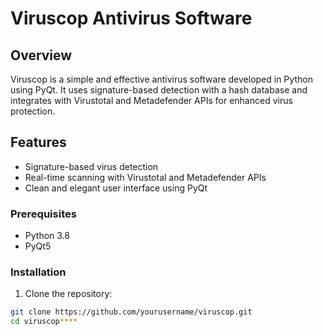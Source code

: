 # Viruscop Antivirus Software


## Overview

Viruscop is a simple and effective antivirus software developed in Python using PyQt. It uses signature-based detection with a hash database and integrates with Virustotal and Metadefender APIs for enhanced virus protection.

## Features

- Signature-based virus detection
- Real-time scanning with Virustotal and Metadefender APIs
- Clean and elegant user interface using PyQt

### Prerequisites

- Python 3.8
- PyQt5

### Installation

1. Clone the repository:

```bash
git clone https://github.com/yourusername/viruscop.git
cd viruscop****
